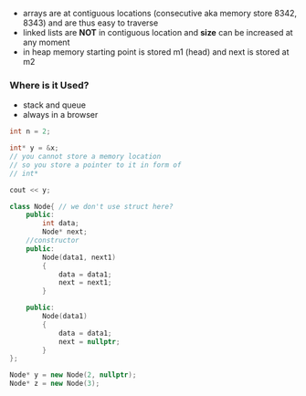 - arrays are at contiguous locations (consecutive aka memory store 8342, 8343) and are thus easy to traverse
- linked lists are **NOT** in contiguous location and **size** can be increased at any moment
- in heap memory starting point is stored m1 (head) and next is stored at m2

### Where is it Used?
- stack and queue
- always in a browser

```cpp
int n = 2;

int* y = &x;
// you cannot store a memory location
// so you store a pointer to it in form of
// int*

cout << y;

class Node{ // we don't use struct here?
	public:
		int data;
		Node* next;
	//constructor
	public:
		Node(data1, next1)
		{
			data = data1;
			next = next1;
		}

	public:
		Node(data1)
		{
			data = data1;
			next = nullptr;
		}
};
```

```cpp
Node* y = new Node(2, nullptr);
Node* z = new Node(3);
```
